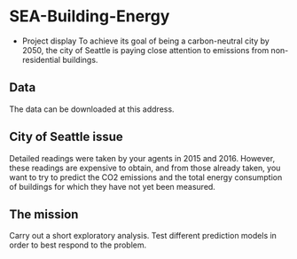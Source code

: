 # SEA-Building-Energy
- Project display
To achieve its goal of being a carbon-neutral city by 2050, the city of Seattle is paying close attention to emissions from non-residential buildings.

## Data
The data can be downloaded at this address.

## City of Seattle issue
Detailed readings were taken by your agents in 2015 and 2016. However, these readings are expensive to obtain, and from those already taken, you want to try to predict the CO2 emissions and the total energy consumption of buildings for which they have not yet been measured.

## The mission
Carry out a short exploratory analysis.
Test different prediction models in order to best respond to the problem.
